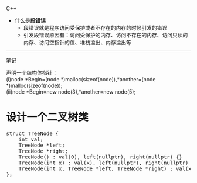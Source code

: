 <h>C++</h>
* 什么是**段错误**
  - 段错误就是程序访问受保护或者不存在的内存的时候引发的错误
  - 引发段错误原因有：访问受保护的内存、访问不存在的内存、访问只读的内存、访问空指针的值、堆栈溢出、内存溢出等

---------
<h>笔记</h>
<p>声明一个结构体指针：</br>
    (i)node *Begin=(node *)malloc(sizeof(node)),*another=(node *)malloc(sizeof(node));</br>
    (ii)node *Begin=new node(3),*another=new node(5);
</P>
<h1>设计一个二叉树类</h1>
<pre>
struct TreeNode {
    int val;
    TreeNode *left;
    TreeNode *right;
    TreeNode() : val(0), left(nullptr), right(nullptr) {}
    TreeNode(int x) : val(x), left(nullptr), right(nullptr) {}
    TreeNode(int x, TreeNode *left, TreeNode *right) : val(x), left(left), right(right) {}
};
</pre>

